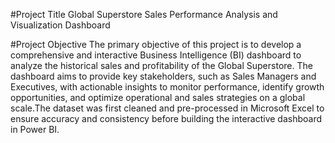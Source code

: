 #Project Title
Global Superstore Sales Performance Analysis and Visualization Dashboard


#Project Objective
The primary objective of this project is to develop a comprehensive and interactive Business Intelligence (BI) dashboard to analyze the historical sales and profitability of the Global Superstore.
The dashboard aims to provide key stakeholders, such as Sales Managers and Executives, with actionable insights to monitor performance, identify growth opportunities, and optimize operational and 
sales strategies on a global scale.The dataset was first cleaned and pre-processed in Microsoft Excel to ensure accuracy and consistency before building the interactive dashboard in Power BI.



